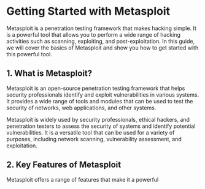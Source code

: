 # Getting Started with Metasploit

Metasploit is a penetration testing framework that makes hacking simple. It is a powerful tool that allows you to perform a wide range of hacking activities such as scanning, exploiting, and post-exploitation. In this guide, we will cover the basics of Metasploit and show you how to get started with this powerful tool.

## 1. What is Metasploit?

Metasploit is an open-source penetration testing framework that helps security professionals identify and exploit vulnerabilities in various systems. It provides a wide range of tools and modules that can be used to test the security of networks, web applications, and other systems.

Metasploit is widely used by security professionals, ethical hackers, and penetration testers to assess the security of systems and identify potential vulnerabilities. It is a versatile tool that can be used for a variety of purposes, including network scanning, vulnerability assessment, and exploitation.

## 2. Key Features of Metasploit

Metasploit offers a range of features that make it a powerful



